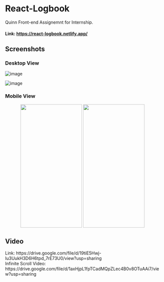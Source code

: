 # React-Logbook
Quinn Front-end Assignemnt for Internship.

#### Link: https://react-logbook.netlify.app/

## Screenshots

### Desktop View
![image](https://user-images.githubusercontent.com/57860123/117632246-a8341e80-b19a-11eb-97ba-e19440b7cd4e.png)

![image](https://user-images.githubusercontent.com/57860123/117632831-17117780-b19b-11eb-97ad-d2f2a1b37126.png)

### Mobile View
<p align="center"> 
<img src="https://user-images.githubusercontent.com/57860123/117633321-91da9280-b19b-11eb-9239-2dcf8ee25272.jpg" width="200" height="400">      
<img src="https://user-images.githubusercontent.com/57860123/117633373-9dc65480-b19b-11eb-9b6e-137ad704eb37.jpg" width="200" height="400">
  </p>

<h2>Video</h2>
Link: https://drive.google.com/file/d/19tiE5Hwj-Iu3UukH3D6H6tpd_7rE73U0/view?usp=sharing
<br/>
Infinite Scroll Video: https://drive.google.com/file/d/1axHjpL1fpTCadMQpZLec4B0v8OTuAAi7/view?usp=sharing

